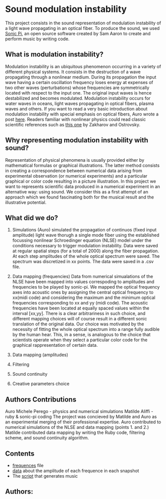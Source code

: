 # Sound modulation instability

This project consists in the sound representation of modulation instability of a light wave propagating in an optical fiber. To produce the sound, we used [Sonic Pi](https://sonic-pi.net/), an open source software created by Sam Aaron to create and perform music by writing code.


## What is modulation instability?

Modulation instability is an ubiquitous phenomenon occurring in a variety of different physical systems. It consists in the destruction of a wave propagating through a nonlinear medium. During its propagation the input wave having a certain oscillation frequency loses energy at expenses of two other waves (perturbations) whose frequencies are symmetrically located with respect to the input one. The original input waves is hence destabilized and becomes modulated. Modulation instability occurs for water waves in oceans, light waves propagating in optical fibers, plasma waves and others. If you want to read a very basic introduction about modulation instability with special emphasis on optical fibers, Auro wrote a post [here](https://www.nonlinearlight.com/outreach-with-semi-di-scienza-instabilities-of-light/). Readers familiar with nonlinear physics could read classic scientific references such as [this one](https://people.math.umass.edu/~kevrekid/math697wa/sdarticle_ZO.pdf) by Zakharov and Ostrovsky.


## Why representing modulation instability with sound?

Representation of physical phenomena is usually provided either by mathematical formulas or graphical illustrations. The latter method consists in creating a correspondence between numerical data arising from experimental observation (or numerical experiments) and a particular graphical or color code resulting in a picture illustration. In this project we want to represents scientific data produced in a numerical experiment in an alternative way: using sound. We consider this as a first attempt of an approach which we found fascinating both for the musical result and the illustrative potential.


## What did we do?

1. Simulations
(Auro) simulated the propagation of continuos (fixed input amplitude) light wave thorugh a single mode fiber using the established focussing nonlinear Schroedinger equation (NLSE) model under the conditions necessary to trigger modulation instability. Data were saved at regular spatial steps (for a total of 2000) along the fiber propagation. At each step amplitudes of the whole optical spectrum were saved. The spectrum was discretized in xx points. The data were saved in a .csv file.

2. Data mapping (frequencies)
Data from numerical simualations of the NLSE have been mapped into values correspoding to amplitudes and frequencies to be played by sonic-pi. We mapped the optical frequency axes into acoustic ones by assigning the central optical frequency to xx(midi code) and considering the maximum and the minimum optical frequencies corresponding to xx and yy (midi code). The acoustic frequencies have been located at equally spaced values within the interval [xx,yy]. There is a clear arbitrariness in such choice, and different mapping choices will of course result in a different sonic translation of the original data. Our choice was motivated by the necessity of fitting the whole optical spectrum into a range fully audible by the human hear. This, in a sense, is analogous to the choice that scientists operate when they select a particular color code for the graphical rappresentation of certain data.

3. Data mapping (amplitudes)


4. Filtering

3. Sound continuity

4. Creative parameters choice

## Authors Contributions
Auro Michele Perego - physics and numerical simulations
Matilde Aliffi - ruby & sonic-pi coding
The project was concieved by Matilde and Auro as an experimental merging of their professional expertise.
Auro contributed to numerical simulations of the NLSE and data mapping (points 1. and 2.)
Matilde contributed data mapping by writing the Ruby code, filtering scheme, and sound continuity algorithm.




## Contents

- [frequences](freq.csv) file
- [data](amp.csv) about the amplitude of each frequence in each snapshot
- The [script](modulationInstabilityPlay.ruby) that generates music

## 

## Authors: 
